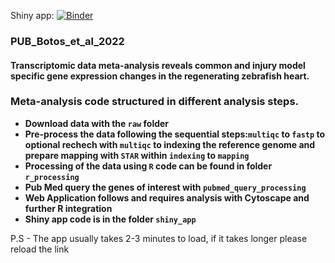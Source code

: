 Shiny app: [![Binder](https://mybinder.org/badge_logo.svg)](https://mybinder.org/v2/gh/MercaderLabAnatomy/PUB_Botos_et_al_2022_shinyapp_binder/HEAD?urlpath=shiny/bus-dashboard/)

### PUB_Botos_et_al_2022
#### Transcriptomic data meta-analysis reveals common and injury model specific gene expression changes in the regenerating zebrafish heart.

### **Meta-analysis code structured in different analysis steps.**

* **Download data with the `raw` folder**
* **Pre-process the data following the sequential steps:`multiqc` to `fastp` to optional rechech with `multiqc` to indexing the reference genome and prepare mapping with `STAR` within `indexing` to `mapping`**
* **Processing of the data using `R` code can be found in folder `r_processing`**
* **Pub Med query the genes of interest with `pubmed_query_processing`**
* **Web Application follows and requires analysis with Cytoscape and further R integration**
* **Shiny app code is in the folder `shiny_app`**

P.S - The app usually takes 2-3 minutes to load, if it takes longer please reload the link

